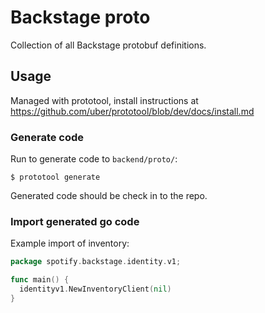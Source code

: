# Backstage proto

Collection of all Backstage protobuf definitions.

## Usage

Managed with prototool, install instructions at https://github.com/uber/prototool/blob/dev/docs/install.md

### Generate code

Run to generate code to `backend/proto/`:

```
$ prototool generate
```

Generated code should be check in to the repo.

### Import generated go code

Example import of inventory:

```go
package spotify.backstage.identity.v1;

func main() {
  identityv1.NewInventoryClient(nil)
}
```

